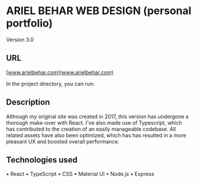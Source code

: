 # ARIEL BEHAR WEB DESIGN (personal portfolio)

Version 3.0 

## URL

[www.arielbehar.com](www.arielbehar.com)

In the project directory, you can run:

## Description

Although my original site was created in 2017, this version has undergone a thorough make-over with React. I've also made use of Typescript, which has contributed to the creation of an easily manageable codebase. All related assets have also been optimized, which has has resulted in a more pleasant UX and boosted overall performance.

## Technologies used

• React • TypeScript • CSS • Material UI • Node.js • Express 